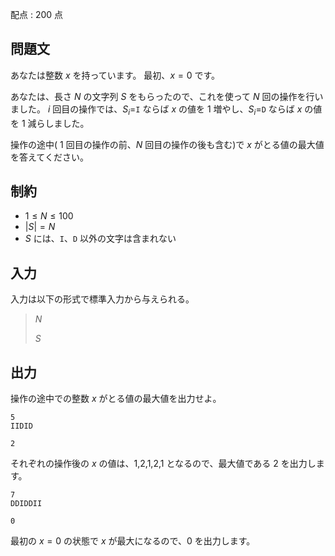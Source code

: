 配点 : $200$ 点

## 問題文

あなたは整数 $x$ を持っています。
最初、$x=0$ です。

あなたは、長さ $N$ の文字列 $S$ をもらったので、これを使って $N$ 回の操作を行いました。
$i$ 回目の操作では、$S_i=$`I` ならば $x$ の値を $1$ 増やし、$S_i=$`D` ならば $x$ の値を $1$ 減らしました。

操作の途中( $1$ 回目の操作の前、$N$ 回目の操作の後も含む)で $x$ がとる値の最大値を答えてください。

## 制約

- $1 \leq N \leq 100$
- $|S|=N$
- $S$ には、`I`、`D` 以外の文字は含まれない

## 入力

入力は以下の形式で標準入力から与えられる。

> $N$
> 
> $S$

## 出力

操作の途中での整数 $x$ がとる値の最大値を出力せよ。

```input1
5
IIDID
```

```output1
2
```

それぞれの操作後の $x$ の値は、$1$,$2$,$1$,$2$,$1$ となるので、最大値である $2$ を出力します。

```input2
7
DDIDDII
```

```output2
0
```

最初の $x=0$ の状態で $x$ が最大になるので、$0$ を出力します。
